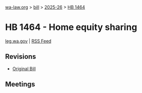 [wa-law.org](/) > [bill](/bill/) > [2025-26](/bill/2025-26/) > [HB 1464](/bill/2025-26/hb/1464/)

# HB 1464 - Home equity sharing
[leg.wa.gov](https://app.leg.wa.gov/billsummary?BillNumber=1464&Year=2025&Initiative=false) | [RSS Feed](./rss.xml)

## Revisions
* [Original Bill](1/)

## Meetings